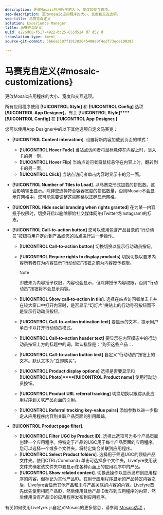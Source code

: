```yaml
---
description: 更改Mosaic应用程序的大小、宽度和交互选项。
seo-description: 更改Mosaic应用程序的大小、宽度和交互选项。
seo-title: 马赛克自定义
solution: Experience Manager
title: 马赛克自定义
uuid: e226d68-f517-4922-bc25-655d524 d7 d52 d
translation-type: tm+mt
source-git-commit: 566ea2587f101202045488e9f4edf73ece100293

---
```



# 马赛克自定义{#mosaic-customizations}

更改Mosaic应用程序的大小、宽度和交互选项。

所有应用程序使用 **[!UICONTROL Style]** 和 **[!UICONTROL Config]** 选项 **[!UICONTROL App Designer]**。有关 **[!UICONTROL Style]****[!UICONTROL Config]** 在 **[!UICONTROL App Designer.]**

您可以使用App Designer中的以下其他选项自定义马赛克：

* **[!UICONTROL Content interaction]**. 设置将新内容加载到页面的样式：

   * **[!UICONTROL Hover Fade]** 当站点访问者将鼠标悬停在内容上时，淡入卡的另一侧。
   * **[!UICONTROL Hover Flip]** 当站点访问者将鼠标悬停在内容上时，翻转到卡的另一面。
   * **[!UICONTROL Click]** 当站点访问者单击内容时显示卡的另一面。

* **[!UICONTROL Number of Tiles to Load]**. 以马赛克形式加载的拼贴数。这会影响输出显示。除非您选择符合容器宽度的拼贴数量，否则Mosaic不会显示在网格中。您可能需要调整这些网格以正确显示网格。
* **[!UICONTROL Hide social branding when rights granted]** 在为某一内容授予权限时，切换开启以删除原始社交媒体网络(Twitter或Instagram)的标志。

* **[!UICONTROL Call-to-action button]** 您可以使用包含产品目录的“行动动员”按钮将用户定向到产品或您的站点进行进一步操作。

   * **[!UICONTROL Call-to-action button]** 切换切换以显示行动动员按钮。

   * **[!UICONTROL Require rights to display products]** 切换切换以要求内容所有者在为内容显示“行动动员”按钮之前为内容授予权限。

      >[!NOTE]
      >
      >即使未为内容授予权限，内容也会显示，但除非授予内容权限，否则“行动动员”按钮将不会显示内容。

   * **[!UICONTROL Show call-to-action in tile]**. 选择在站点访问者单击卡并在较大窗口中打开内容时，是否显示“幻灯片”拼贴上的行动号召按钮而不是显示行动动员按钮。
   * **[!UICONTROL Call-to-action indication text]** 要显示的文本，提示用户单击卡以打开行动动员模式。

   * **[!UICONTROL Call-to-action header text]** 要显示在内容模态中的行动动员按钮上方的标题中的词。默认措辞是：“购买这些产品：.

   * **[!UICONTROL Call-to-action button text]** 自定义“行动动员”按钮上的文本。默认文本为“立即购买”。

   * **[!UICONTROL Product display options]** 选择是否要显示和 **[!UICONTROL Photo]****[!UICONTROL Product name]** 使用行动动员按钮。

   * **[!UICONTROL Product URL referral tracking]** 切换切换以跟踪从此应用程序到关联产品页面的引用。

   * **[!UICONTROL Referral tracking key-value pairs]** 添加参数以进一步指定从应用程序内容到关联产品页面的引用跟踪。

* **[!UICONTROL Product page filter]**.

   * **[!UICONTROL Filter UGC by Product ID]**. 选择此选项可为多个产品页面创建一个应用程序。将特定于产品的UGC用于每个产品页面的应用程序。您可以选择一个或多个文件夹，将特定集合关联到应用程序。
   * **[!UICONTROL Select Product folders]**. 选择用于筛选UGC的顶级产品文件夹。使用CTRL/Command+单击可选择多个文件夹。Livefyre使用该文件夹确定该文件夹中要显示在各种页面上的应用程序中的产品。
   * **[!UICONTROL Show related content]**. 切换此操作以显示发布到应用程序的内容，但标记为其他产品ID。在用于应用程序显示的产品特定内容之后，Livefyre会显示其他产品和未与产品关联的内容的内容。Livefyre首先优先使用相同产品ID，然后使用其他产品ID发布到应用程序的内容，然后使用没有产品ID的应用程序发布到应用程序。

有关如何使用Livefyre. js自定义Mosaic的更多信息，请参阅 [Mosaic选项](/help/implementation/c-getting-started/c-implementation-process/c-using-livefyre.js-to-create-customize-and-use-apps-on-your-site.md) 。
